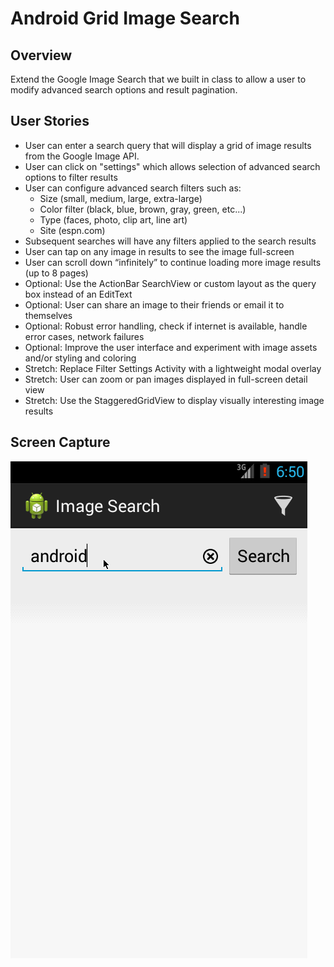 Android Grid Image Search
=========================

Overview
--------

Extend the Google Image Search that we built in class to allow a user to modify advanced search options and result pagination.

User Stories
------------

* User can enter a search query that will display a grid of image results from the Google Image API.
* User can click on "settings" which allows selection of advanced search options to filter results
* User can configure advanced search filters such as:
   * Size (small, medium, large, extra-large)
   * Color filter (black, blue, brown, gray, green, etc...)
   * Type (faces, photo, clip art, line art)
   * Site (espn.com)
* Subsequent searches will have any filters applied to the search results
* User can tap on any image in results to see the image full-screen
* User can scroll down “infinitely” to continue loading more image results (up to 8 pages)
* Optional: Use the ActionBar SearchView or custom layout as the query box instead of an EditText
* Optional: User can share an image to their friends or email it to themselves
* Optional: Robust error handling, check if internet is available, handle error cases, network failures
* Optional: Improve the user interface and experiment with image assets and/or styling and coloring
* Stretch: Replace Filter Settings Activity with a lightweight modal overlay
* Stretch: User can zoom or pan images displayed in full-screen detail view
* Stretch: Use the StaggeredGridView to display visually interesting image results

Screen Capture
--------------

![Screen capture](AnimatedRecording.gif)
